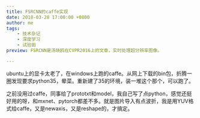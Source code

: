 ```yaml
---
title: FSRCNN的caffe实现
date: 2018-03-28 17:00:00 +0800
author: me
tags:
    - 技术杂记
    - 深度学习
    - 试验田
preview: FSRCNN是汤晓鸥在CVPR2016上的文章，实时处理超分辨率图像。

---
```


ubuntu上的显卡太老了，在windows上跑的caffe。从网上下载的bin包，折腾一圈发现要求python35，晕菜。重新建了35的环境，装一堆这个那个，可以跑了。

之前没用过caffe，同事给了prototxt和model，我自己写了点python，感觉还挺好用的呀，和mxnet、pytorch都差不多。就是图片导入有点波折，我是用YUV格式给caffe，又是newaxis，又是reshape的，才搞定。